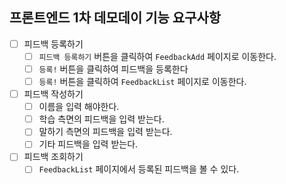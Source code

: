 ## 프론트엔드 1차 데모데이 기능 요구사항

- [ ] 피드백 등록하기
  - [ ] `피드백 등록하기` 버튼을 클릭하여 `FeedbackAdd` 페이지로 이동한다.
  - [ ] `등록!` 버튼을 클릭하여 피드백을 등록한다
  - [ ] `등록!` 버튼을 클릭하여 `FeedbackList` 페이지로 이동한다.
- [ ] 피드백 작성하기
  - [ ] 이름을 입력 해야한다.
  - [ ] 학습 측면의 피드백을 입력 받는다.
  - [ ] 말하기 측면의 피드백을 입력 받는다.
  - [ ] 기타 피드백을 입력 받는다.
- [ ] 피드백 조회하기
  - [ ] `FeedbackList` 페이지에서 등록된 피드백을 볼 수 있다.
